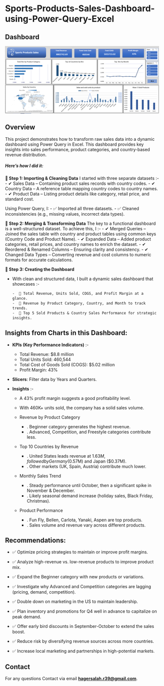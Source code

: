 # Sports-Products-Sales-Dashboard-using-Power-Query-Excel


## Dashboard


![Dashboard Screenshot](https://github.com/HagerSalahRamadan/Sports-Products-Sales-Dashboard-using-Power-Query-Excel/blob/main/Sales_Analysis_Dashboard.PNG)


## **Overview**
 
This project demonstrates how to transform raw sales data into a dynamic dashboard using Power Query in Excel.
This dashboard provides key insights into sales performance, product categories, and country-based revenue distribution.


##### **Here’s how I did it**:
**🔹 Step 1: Importing & Cleaning Data**
I started with three separate datasets :-
    -  ✔ Sales Data – Containing product sales records with country codes.
    -  ✔ Country Data – A reference table mapping country codes to country names.
    -  ✔ Product Data – Listing product details like category, retail price, and standard cost.

Using Power Query, I:
    -  ✅ Imported all three datasets.
    -  ✅ Cleaned inconsistencies (e.g., missing values, incorrect data types).

**🔹 Step 2: Merging & Transforming Data**
The key to a functional dashboard is a well-structured dataset. To achieve this, I :-
    -  ✔ Merged Queries – Joined the sales table with country and product tables using common keys (Country Code and Product Name).
    -  ✔ Expanded Data – Added product categories, retail prices, and country names to enrich the dataset.
    -  ✔ Reordered & Renamed Columns – Ensuring clarity and consistency.
    -  ✔ Changed Data Types – Converting revenue and cost columns to numeric formats for accurate calculations.

**🔹 Step 3: Creating the Dashboard**
- With clean and structured data, I built a dynamic sales dashboard that showcases :-
      
      -  📌 Total Revenue, Units Sold, COGS, and Profit Margin at a glance.
      -  📌 Revenue by Product Category, Country, and Month to track trends.
      -  📌 Top 5 Sold Products & Country Sales Performance for strategic insights.


  
## Insights from Charts in this Dashboard:

- **KPIs (Key Performance Indicators)** :-
    -  Total Revenue: $8.8 million
    -  Total Units Sold: 460,544
    -  Total Cost of Goods Sold (COGS): $5.02 million
    -  Profit Margin: 43%

   
- **Slicers**: Filter data by Years and Quarters. 

 - **Insights** :-
   -  A 43% profit margin suggests a good profitability level.
   -  With 460K+ units sold, the company has a solid sales volume.
   -  Revenue by Product Category 
         -   .  Beginner category generates the highest revenue.
         -   .  Advanced, Competition, and Freestyle categories contribute less.

   -  Top 10 Countries by Revenue 
         -   .  United States leads revenue at $1.63M, followed by Germany 
                  ($0.57M) and Japan ($0.37M).
         -   .  Other markets (UK, Spain, Austria) contribute much lower.

   -  Monthly Sales Trend 
         -   . Steady performance until October, then a significant spike in 
                 November & December.
         -   .  Likely seasonal demand increase (holiday sales, Black Friday, 
                  Christmas).
   -  Product Performance
         -   . Fun Fly, Bellen, Carlota, Yanaki, Aspen are top products.
         -   . Sales volume and revenue vary across different products.
  
## Recommendations:

  - ✅ Optimize pricing strategies to maintain or improve profit margins.

  - ✅ Analyze high-revenue vs. low-revenue products to improve product mix.

  - ✅ Expand the Beginner category with new products or variations.

  - ✅ Investigate why Advanced and Competition categories are lagging (pricing, demand, competition).

  - ✅ Double down on marketing in the US to maintain leadership.

  - ✅ Plan inventory and promotions for Q4 well in advance to capitalize on peak demand.

  - ✅ Offer early bird discounts in September-October to extend the sales boost.

  - ✅ Reduce risk by diversifying revenue sources across more countries.

  - ✅ Increase local marketing and partnerships in high-potential markets.


## Contact

For any questions Contact via email **hagersalah.r39@gmail.com**.

